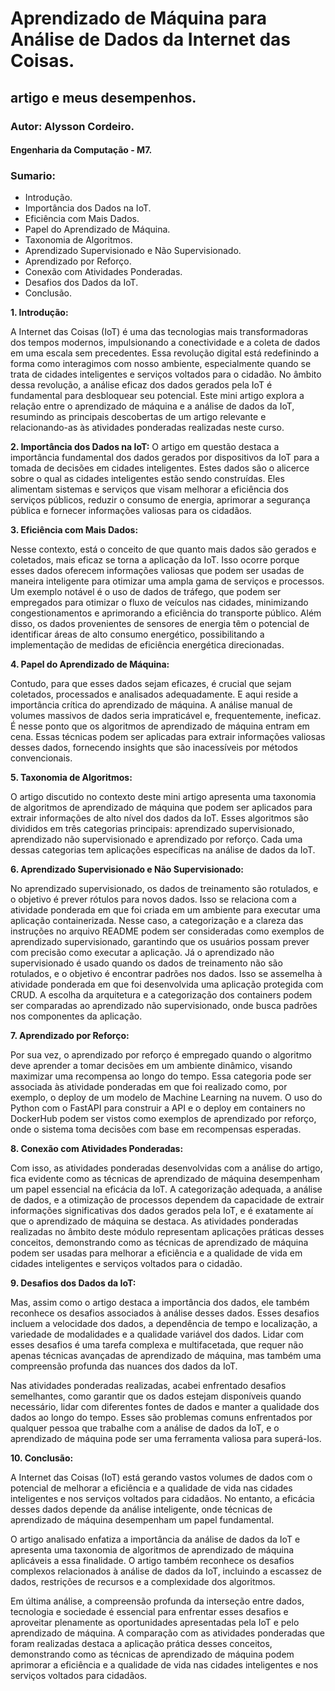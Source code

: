 # Aprendizado de Máquina para Análise de Dados da Internet das Coisas. 

## artigo e meus desempenhos.

### Autor: Alysson Cordeiro. 
#### Engenharia da Computação - M7.

### Sumario:

- Introdução.
- Importância dos Dados na IoT.
- Eficiência com Mais Dados.
- Papel do Aprendizado de Máquina.
- Taxonomia de Algoritmos.
- Aprendizado Supervisionado e Não Supervisionado.
-  Aprendizado por Reforço.
- Conexão com Atividades Ponderadas.
- Desafios dos Dados da IoT.
- Conclusão.


**1. Introdução:**

A Internet das Coisas (IoT) é uma das tecnologias mais transformadoras dos tempos modernos, impulsionando a conectividade e a coleta de dados em uma escala sem precedentes. Essa revolução digital está redefinindo a forma como interagimos com nosso ambiente, especialmente quando se trata de cidades inteligentes e serviços voltados para o cidadão. No âmbito dessa revolução, a análise eficaz dos dados gerados pela IoT é fundamental para desbloquear seu potencial. Este mini artigo explora a relação entre o aprendizado de máquina e a análise de dados da IoT, resumindo as principais descobertas de um artigo relevante e relacionando-as às atividades ponderadas realizadas neste curso.

**2. Importância dos Dados na IoT:**
O artigo em questão destaca a importância fundamental dos dados gerados por dispositivos da IoT para a tomada de decisões em cidades inteligentes. Estes dados são o alicerce sobre o qual as cidades inteligentes estão sendo construídas. Eles alimentam sistemas e serviços que visam melhorar a eficiência dos serviços públicos, reduzir o consumo de energia, aprimorar a segurança pública e fornecer informações valiosas para os cidadãos.

**3. Eficiência com Mais Dados:**

Nesse contexto, está o conceito de que quanto mais dados são gerados e coletados, mais eficaz se torna a aplicação da IoT. Isso ocorre porque esses dados oferecem informações valiosas que podem ser usadas de maneira inteligente para otimizar uma ampla gama de serviços e processos. Um exemplo notável é o uso de dados de tráfego, que podem ser empregados para otimizar o fluxo de veículos nas cidades, minimizando congestionamentos e aprimorando a eficiência do transporte público. Além disso, os dados provenientes de sensores de energia têm o potencial de identificar áreas de alto consumo energético, possibilitando a implementação de medidas de eficiência energética direcionadas.


**4. Papel do Aprendizado de Máquina:**

Contudo, para que esses dados sejam eficazes, é crucial que sejam coletados, processados e analisados adequadamente. E aqui reside a importância crítica do aprendizado de máquina. A análise manual de volumes massivos de dados seria impraticável e, frequentemente, ineficaz. É nesse ponto que os algoritmos de aprendizado de máquina entram em cena. Essas técnicas podem ser aplicadas para extrair informações valiosas desses dados, fornecendo insights que são inacessíveis por métodos convencionais.

**5. Taxonomia de Algoritmos:**

O artigo discutido no contexto deste mini artigo apresenta uma taxonomia de algoritmos de aprendizado de máquina que podem ser aplicados para extrair informações de alto nível dos dados da IoT. Esses algoritmos são divididos em três categorias principais: aprendizado supervisionado, aprendizado não supervisionado e aprendizado por reforço. Cada uma dessas categorias tem aplicações específicas na análise de dados da IoT.

**6. Aprendizado Supervisionado e Não Supervisionado:**

No aprendizado supervisionado, os dados de treinamento são rotulados, e o objetivo é prever rótulos para novos dados. Isso se relaciona com a atividade ponderada em que foi criada em um ambiente para executar uma aplicação containerizada. Nesse caso, a categorização e a clareza das instruções no arquivo README podem ser consideradas como exemplos de aprendizado supervisionado, garantindo que os usuários possam prever com precisão como executar a aplicação. Já o aprendizado não supervisionado é usado quando os dados de treinamento não são rotulados, e o objetivo é encontrar padrões nos dados. Isso se assemelha à atividade ponderada em que foi desenvolvida uma aplicação protegida com CRUD. A escolha da arquitetura e a categorização dos containers podem ser comparadas ao aprendizado não supervisionado, onde busca padrões nos componentes da aplicação.

**7. Aprendizado por Reforço:**

Por sua vez, o aprendizado por reforço é empregado quando o algoritmo deve aprender a tomar decisões em um ambiente dinâmico, visando maximizar uma recompensa ao longo do tempo. Essa categoria pode ser associada às atividade ponderadas em que foi realizado como, por exemplo, o deploy de um modelo de Machine Learning na nuvem. O uso do Python com o FastAPI para construir a API e o deploy em containers no DockerHub podem ser vistos como exemplos de aprendizado por reforço, onde o sistema toma decisões com base em recompensas esperadas.

**8. Conexão com Atividades Ponderadas:**

Com isso, as atividades ponderadas  desenvolvidas com a análise do artigo, fica evidente como as técnicas de aprendizado de máquina desempenham um papel essencial na eficácia da IoT. A categorização adequada, a análise de dados, e a otimização de processos dependem da capacidade de extrair informações significativas dos dados gerados pela IoT, e é exatamente aí que o aprendizado de máquina se destaca. As atividades ponderadas realizadas no âmbito deste módulo representam aplicações práticas desses conceitos, demonstrando como as técnicas de aprendizado de máquina podem ser usadas para melhorar a eficiência e a qualidade de vida em cidades inteligentes e serviços voltados para o cidadão.

**9. Desafios dos Dados da IoT:**

Mas, assim como o artigo destaca a importância dos dados, ele também reconhece os desafios associados à análise desses dados. Esses desafios incluem a velocidade dos dados, a dependência de tempo e localização, a variedade de modalidades e a qualidade variável dos dados. Lidar com esses desafios é uma tarefa complexa e multifacetada, que requer não apenas técnicas avançadas de aprendizado de máquina, mas também uma compreensão profunda das nuances dos dados da IoT.

Nas atividades ponderadas realizadas, acabei enfrentado desafios semelhantes, como garantir que os dados estejam disponíveis quando necessário, lidar com diferentes fontes de dados e manter a qualidade dos dados ao longo do tempo. Esses são problemas comuns enfrentados por qualquer pessoa que trabalhe com a análise de dados da IoT, e o aprendizado de máquina pode ser uma ferramenta valiosa para superá-los. 

**10. Conclusão:**

A Internet das Coisas (IoT) está gerando vastos volumes de dados com o potencial de melhorar a eficiência e a qualidade de vida nas cidades inteligentes e nos serviços voltados para cidadãos. No entanto, a eficácia desses dados depende da análise inteligente, onde técnicas de aprendizado de máquina desempenham um papel fundamental.

O artigo analisado enfatiza a importância da análise de dados da IoT e apresenta uma taxonomia de algoritmos de aprendizado de máquina aplicáveis a essa finalidade. O artigo também reconhece os desafios complexos relacionados à análise de dados da IoT, incluindo a escassez de dados, restrições de recursos e a complexidade dos algoritmos.

Em última análise, a compreensão profunda da interseção entre dados, tecnologia e sociedade é essencial para enfrentar esses desafios e aproveitar plenamente as oportunidades apresentadas pela IoT e pelo aprendizado de máquina. A comparação com as atividades ponderadas que foram realizadas destaca a aplicação prática desses conceitos, demonstrando como as técnicas de aprendizado de máquina podem aprimorar a eficiência e a qualidade de vida nas cidades inteligentes e nos serviços voltados para cidadãos.